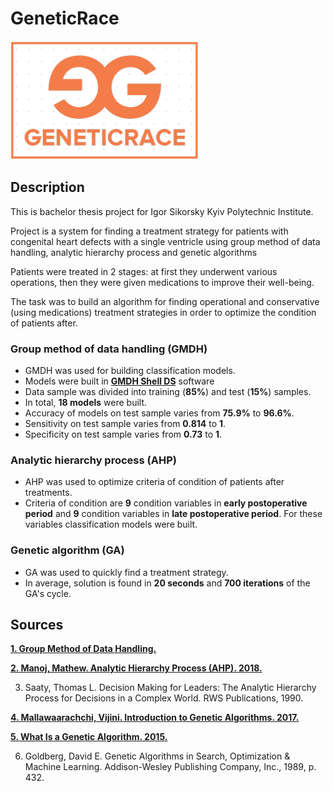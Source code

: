 # GeneticRace #
<a><img src="https://github.com/vbabenk/GeneticRace/blob/master/Babenko/Images/logo.png" title="GeneticRace" alt="GeneticRace"></a>

## Description ##
This is bachelor thesis project for Igor Sikorsky Kyiv Polytechnic Institute.

Project is a system for finding a treatment strategy for patients with congenital heart defects with a single ventricle using group method of data handling, analytic hierarchy process and genetic algorithms

Patients were treated in 2 stages: at first they underwent various operations, then they were given medications to improve their well-being.

The task was to build an algorithm for finding operational and conservative (using medications) treatment strategies in order to optimize the condition of patients after.

### Group method of data handling (GMDH) ###
- GMDH was used for building classification models.
- Models were built in <a href="https://gmdhsoftware.com/docs/" target="_blank">**GMDH Shell DS**</a> software
- Data sample was divided into training (**85%**) and test (**15%**) samples.
- In total, <b>18 models</b> were built.
- Accuracy of models on test sample varies from **75.9%** to **96.6%**.
- Sensitivity on test sample varies from **0.814** to **1**.
- Specificity on test sample varies from **0.73** to **1**.

### Analytic hierarchy process (AHP) ###
- AHP was used to optimize criteria of condition of patients after treatments.
- Criteria of condition are **9** condition variables in **early postoperative period** and **9** condition variables in **late postoperative period**. For these variables classification models were built.

### Genetic algorithm (GA) ###
- GA was used to quickly find a treatment strategy.
- In average, solution is found in **20 seconds** and **700 iterations** of the GA's cycle.

## Sources ##

<a href="http://www.gmdh.net/">**1. Group Method of Data Handling.**</a>

<a href = "https://www.youtube.com/watch?v=J4T70o8gjlk">**2. Manoj, Mathew. Analytic Hierarchy Process (AHP). 2018.**</a>

3. Saaty, Thomas L. Decision Making for Leaders: The Analytic Hierarchy Process for Decisions in a Complex World. RWS Publications, 1990.

<a href = "https://towardsdatascience.com/introduction-to-genetic-algorithms-including-example-code-e396e98d8bf3">**4. Mallawaarachchi, Vijini. Introduction to Genetic Algorithms. 2017.**</a>

<a href = "https://www.youtube.com/watch?v=1i8muvzZkPw">**5. What Is a Genetic Algorithm. 2015.**</a>

6. Goldberg, David E. Genetic Algorithms in Search, Optimization & Machine Learning. Addison-Wesley Publishing Company, Inc., 1989, p. 432.
